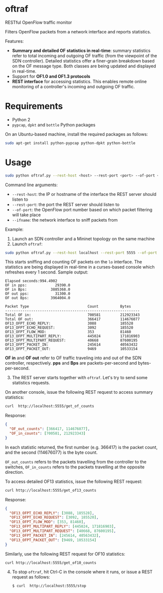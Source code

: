 # oftraf

RESTful OpenFlow traffic monitor

Filters OpenFlow packets from a network interface and reports statistics. 

Features:

- **Summary and detailed OF statistics in real-time**: summary statistics refer to 
  total incoming and outgoing OF traffic (from the viewpoint of the SDN 
  controller). Detailed statistics offer a finer-grain breakdown based on the OF 
  message type. Both classes are being updated and displayed in real-time.
- Support for **OF1.0 and OF1.3 protocols**
- **REST interface** for accessing statistics. This enables remote online 
  monitoring of a controller's incoming and outgoing OF traffic.

# Requirements

- Python 2
- `pypcap`, `dpkt` and `bottle` Python packages

On an Ubuntu-based machine, install the required packages as follows: 

```bash
sudo apt-get install python-pypcap python-dpkt python-bottle
```

# Usage

```bash
sudo python oftraf.py --rest-host <host> --rest-port <port> --of-port <ofport> --ifname <interface>
```

Command line arguments: 

- `--rest-host`: the IP or hostname of the interface the REST server should listen to
- `--rest-port`: the port the REST server should listen to
- `--of-port`: the OpenFlow port number based on which packet filtering will take place
- `--ifname`: the network interface to sniff packets from

Example: 

1. Launch an SDN controller and a Mininet topology on the same machine
2. Launch `oftraf`:  
  ```bash
  sudo python oftraf.py --rest-host localhost --rest-port 5555 --of-port 6653 --ifname lo
  ```
  This starts sniffing and counting OF packets on the `lo` interface. The statistics are 
  being displayed in real-time in a curses-based console which refreshes every 1 second.
  Sample output: 
  
  ```
  Elapsed seconds:994.4902
  OF in pps:             29390.0
  OF in Bps:           3885368.0
  OF out pps:            31300.0
  OF out Bps:          3964004.0

  Packet Type                           Count          Bytes
  --------------------------------------------------------------
  Total OF in:                          700581         212923343
  Total OF out:                         366417         114676077
  OF13_OFPT_ECHO_REPLY:                 3088           185528
  OF13_OFPT_ECHO_REQUEST:               3092           185520
  OF13_OFPT_FLOW_MOD:                   353            81460
  OF13_OFPT_MULTIPART_REPLY:            445024         171816903
  OF13_OFPT_MULTIPART_REQUEST:          40668          87600195
  OF13_OFPT_PACKET_IN:                  245614         40563432
  OF13_OFPT_PACKET_OUT:                 9469           10533154
  ```
  
  **OF in** and **OF out** refer to OF traffic traveling into and out of the SDN controller,
  respectively. **pps** and **Bps** are packets-per-second and bytes-per-second.
  
3. The REST server starts together with `oftraf`. Let's try to send some statistics requests. 

  On another console, issue the following REST request to access summary statistics: 
  ```bash
  curl  http://localhost:5555/get_of_counts
  ```
  Response: 

  ```json
  {
    "OF_out_counts": [366417, 114676077], 
    "OF_in_counts": [700581, 212923343]
  }
  ```
  In each statistic returned, the first number (e.g. 366417) is the packet count, and the 
  second (114676077) is the byte count. 
  
  `OF_out_counts` refers to the packets travelling from the controller to the 
  switches, `OF_in_counts` refers to the packets travelling at the opposite 
  direction. 
  
  To access detailed OF13 statistics, issue the following REST request:

  ```bash
  curl http://localhost:5555/get_of13_counts
  ```

  Response: 

  ```json
  {
    "OF13_OFPT_ECHO_REPLY": [3088, 185528],
    "OF13_OFPT_ECHO_REQUEST": [3092, 185520],
    "OF13_OFPT_FLOW_MOD": [353, 81460],
    "OF13_OFPT_MULTIPART_REPLY": [445024, 171816903],
    "OF13_OFPT_MULTIPART_REQUEST": [40668, 87600195],
    "OF13_OFPT_PACKET_IN": [245614, 40563432],
    "OF13_OFPT_PACKET_OUT": [9469, 10533154]
  }
  ```
  
  Similarly, use the following REST request for OF10 statistics: 
  
  ```bash
  curl http://localhost:5555/get_of10_counts
  ```

4. To stop `oftraf`, hit Ctrl-C in the console where it runs, or issue a 
   REST request as follows: 

   ```bash
   $ curl  http://localhost:5555/stop
   ```

